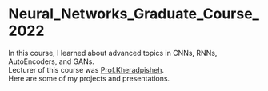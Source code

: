 # Neural_Networks_Graduate_Course_2022
In this course, I learned about advanced topics in CNNs, RNNs, AutoEncoders, and GANs.</br>
Lecturer of this course was [Prof.Kheradpisheh](https://github.com/SRKH).
</br>
Here are some of my projects and presentations.
